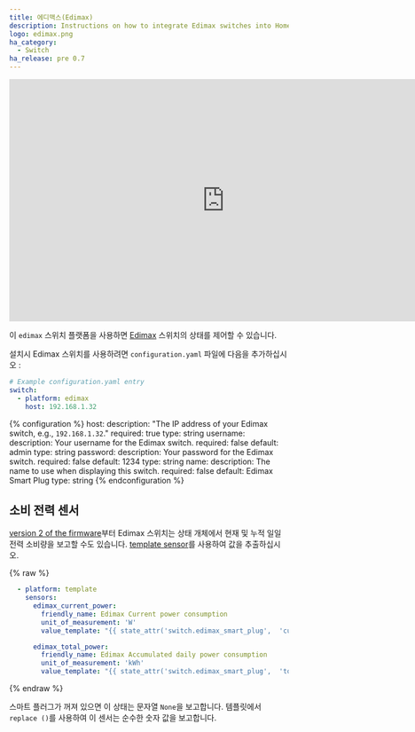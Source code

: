 ```yaml
---
title: 에디맥스(Edimax)
description: Instructions on how to integrate Edimax switches into Home Assistant.
logo: edimax.png
ha_category:
  - Switch
ha_release: pre 0.7
---
```


<div class='videoWrapper'>
<iframe width="776" height="437" src="https://www.youtube.com/embed/pWA_luALGi8" frameborder="0" allow="accelerometer; autoplay; encrypted-media; gyroscope; picture-in-picture" allowfullscreen></iframe>
</div>

이 `edimax` 스위치 플랫폼을 사용하면 [Edimax](https://www.edimax.com/edimax/merchandise/merchandise_list/data/edimax/global/home_automation_smart_plug/) 스위치의 상태를 제어할 수 있습니다.

설치시 Edimax 스위치를 사용하려면 `configuration.yaml` 파일에 다음을 추가하십시오 :

```yaml
# Example configuration.yaml entry
switch:
  - platform: edimax
    host: 192.168.1.32
```

{% configuration %}
host:
  description: "The IP address of your Edimax switch, e.g., `192.168.1.32`."
  required: true
  type: string
username:
  description: Your username for the Edimax switch.
  required: false
  default: admin
  type: string
password:
  description: Your password for the Edimax switch.
  required: false
  default: 1234
  type: string
name:
  description: The name to use when displaying this switch.
  required: false
  default: Edimax Smart Plug
  type: string
{% endconfiguration %}

## 소비 전력 센서

[version 2 of the firmware](https://www.edimax.com/edimax/download/download/data/edimax/global/download/)부터 Edimax 스위치는 상태 개체에서 현재 및 누적 일일 전력 소비량을 보고할 수도 있습니다. [template sensor](/integrations/template)를 사용하여 값을 추출하십시오. 

{% raw %}
```yaml
  - platform: template
    sensors:
      edimax_current_power:
        friendly_name: Edimax Current power consumption
        unit_of_measurement: 'W'
        value_template: "{{ state_attr('switch.edimax_smart_plug',  'current_power_w') | replace('None', 0) }}"

      edimax_total_power:
        friendly_name: Edimax Accumulated daily power consumption
        unit_of_measurement: 'kWh'
        value_template: "{{ state_attr('switch.edimax_smart_plug',  'today_energy_kwh') | replace('None', 0) }}"
```
{% endraw %}

스마트 플러그가 꺼져 있으면 이 상태는 문자열 `None`을 보고합니다. 템플릿에서 `replace ()`를 사용하여 이 센서는 순수한 숫자 값을 보고합니다.